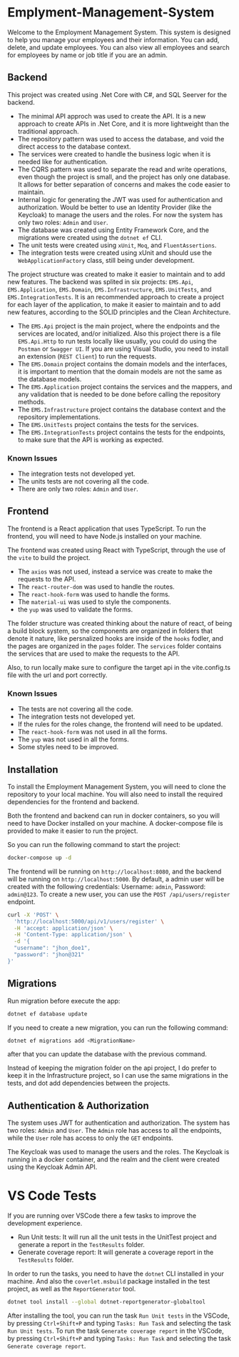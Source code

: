 # Emplyment-Management-System

Welcome to the Employment Management System. This system is designed to help you manage your employees and their information. You can add, delete, and update employees. You can also view all employees and search for employees by name or job title if you are an admin.

## Backend

This project was created using .Net Core with C#, and SQL Seerver for the backend. 
- The minimal API approch was used to create the API. It is a new approach to create APIs in .Net Core, and it is more lightweight than the traditional approach.
- The repository pattern was used to access the database, and void the direct access to the database context.
- The services were created to handle the business logic when it is needed like for authentication.
- The CQRS pattern was used to separate the read and write operations, even though the project is small, and the project has only one database. It allows for better separation of concerns and makes the code easier to maintain.
- Internal logic for generating the JWT was used for authentication and authorization. Would be better to use an Identity Provider (like the Keycloak) to manage the users and the roles. For now the system has only two roles: `Admin` and `User`.
- The database was created using Entity Framework Core, and the migrations were created using the `dotnet ef` CLI.
- The unit tests were created using `xUnit`, `Moq`, and `FluentAssertions`.
- The integration tests were created using xUnit and should use the `WebApplicationFactory` class, still being under development.

The project structure was created to make it easier to maintain and to add new features. 
The backend was splited in six projects: `EMS.Api`, `EMS.Application`, `EMS.Domain`, `EMS.Infrastructure`, `EMS.UnitTests`, and `EMS.IntegrationTests`. It is an recommended approach to create a project for each layer of the application, to make it easier to maintain and to add new features, according to the SOLID principles and the Clean Architecture.

- The `EMS.Api` project is the main project, where the endpoints and the services are located, and/or initialized. Also this project there is a file `EMS.Api.Http` to run tests locally like usually, you could do using the `Postman` or `Swagger UI`. If you are using Visual Studio, you need to install an extension (`REST Client`) to run the requests.
- The `EMS.Domain` project contains the domain models and the interfaces, it is important to mention that the domain models are not the same as the database models. 
- The `EMS.Application` project contains the services and the mappers, and any validation that is needed to be done before calling the repository methods. 
- The `EMS.Infrastructure` project contains the database context and the repository implementations. 
- The `EMS.UnitTests` project contains the tests for the services.
- The `EMS.IntegrationTests` project contains the tests for the endpoints, to make sure that the API is working as expected.

### Known Issues

  - The integration tests not developed yet.
  - The units tests are not covering all the code.
  - There are only two roles: `Admin` and `User`.

## Frontend

The frontend is a React application that uses TypeScript. To run the frontend, you will need to have Node.js installed on your machine.

The frontend was created using React with TypeScript, through the use of the `vite` to build the project.
- The `axios` was not used, instead a service was create to make the requests to the API.
- The `react-router-dom` was used to handle the routes.
- The `react-hook-form` was used to handle the forms.
- The `material-ui` was used to style the components.
- the `yup` was used to validate the forms. 

The folder structure was created thinking about the nature of react, of being a build block system, so the components are organized in folders that denote it nature, like persnalized hooks are inside of the `hooks` fodler, and the pages are organized in the `pages` folder. The `services` folder contains the services that are used to make the requests to the API.

Also, to run locally make sure to configure the target api in the vite.config.ts file with the url and port correctly.

### Known Issues

  - The tests are not covering all the code.
  - The integration tests not developed yet.
  - If the rules for the roles change, the frontend will need to be updated.
  - The `react-hook-form` was not used in all the forms.
  - The `yup` was not used in all the forms.
  - Some styles need to be improved.

## Installation

To install the Employment Management System, you will need to clone the repository to your local machine. 
You will also need to install the required dependencies for the frontend and backend.

Both the frontend and backend can run in docker containers, so you will need to have Docker installed on your machine.
A docker-compose file is provided to make it easier to run the project.

So you can run the following command to start the project:

```bash
docker-compose up -d
```

The frontend will be running on `http://localhost:8080`, and the backend will be running on `http://localhost:5000`.
By default, a admin user will be created with the following credentials: Username: `admin`, Password: `admin@123`.
To create a new user, you can use the `POST /api/users/register` endpoint.

```bash
curl -X 'POST' \
  'http://localhost:5000/api/v1/users/register' \
  -H 'accept: application/json' \
  -H 'Content-Type: application/json' \
  -d '{
  "username": "jhon_doe1",
  "password": "jhon@321"
}'
```

## Migrations

Run migration before execute the app:

```bash
dotnet ef database update
```

If you need to create a new migration, you can run the following command:

```bash
dotnet ef migrations add <MigrationName>
```

after that you can update the database with the previous command.

Instead of keeping the migration folder on the api project, I do prefer to keep it in the Infrastructure project, so I can use the same migrations in the tests, and dot add dependencies between the projects.


## Authentication & Authorization

The system uses JWT for authentication and authorization. The system has two roles: `Admin` and `User`. The `Admin` role has access to all the endpoints, while the `User` role has access to only the `GET` endpoints.

The Keycloak was used to manage the users and the roles. The Keycloak is running in a docker container, and the realm and the client were created using the Keycloak Admin API.

# VS Code Tests

If you are running over VSCode there a few tasks to improve the development experience.
- Run Unit tests: It will run all the unit tests in the UnitTest project and generate a report in the `TestResults` folder.
- Generate coverage report: It will generate a coverage report in the `TestResults` folder.

In order to run the tasks, you need to have the `dotnet` CLI installed in your machine. And also the `coverlet.msbuild` package installed in the test project, as well as the `ReportGenerator` tool.

```bash
dotnet tool install --global dotnet-reportgenerator-globaltool
```

After installing the tool, you can run the task `Run Unit tests` in the VSCode, by pressing `Ctrl+Shift+P` and typing `Tasks: Run Task` and selecting the task `Run Unit tests`.
To run the task `Generate coverage report` in the VSCode, by pressing `Ctrl+Shift+P` and typing `Tasks: Run Task` and selecting the task `Generate coverage report`.